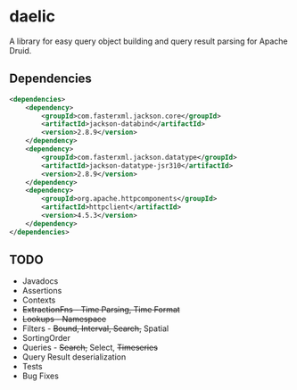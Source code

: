# daelic

A library for easy query object building and query result parsing for Apache Druid.

## Dependencies

```XML
<dependencies>
    <dependency>
        <groupId>com.fasterxml.jackson.core</groupId>
        <artifactId>jackson-databind</artifactId>
        <version>2.8.9</version>
    </dependency>
    <dependency>
        <groupId>com.fasterxml.jackson.datatype</groupId>
        <artifactId>jackson-datatype-jsr310</artifactId>
        <version>2.8.9</version>
    </dependency>
    <dependency>
        <groupId>org.apache.httpcomponents</groupId>
        <artifactId>httpclient</artifactId>
        <version>4.5.3</version>
    </dependency>
</dependencies>
```

## TODO
- Javadocs
- Assertions
- Contexts
- ~~ExtractionFns - Time Parsing, Time Format~~
- ~~Lookups - Namespace~~
- Filters - ~~Bound, Interval, Search,~~ Spatial
- SortingOrder
- Queries - ~~Search,~~ Select, ~~Timeseries~~
- Query Result deserialization
- Tests
- Bug Fixes